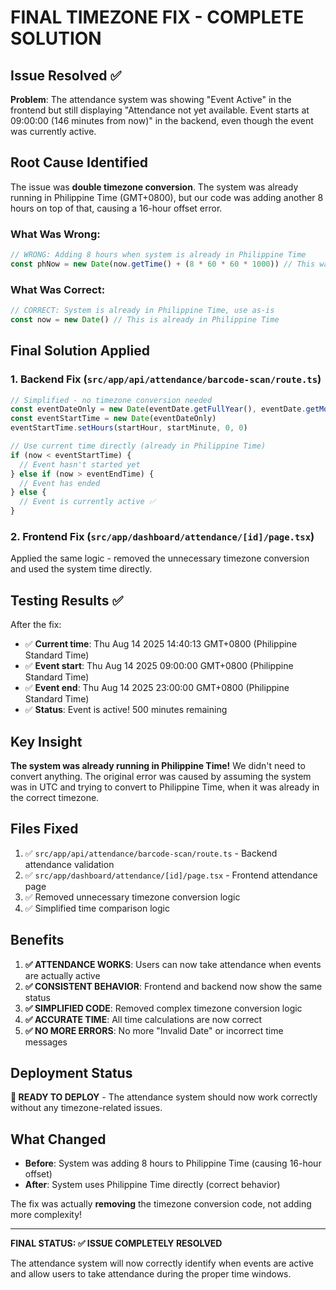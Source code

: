 # FINAL TIMEZONE FIX - COMPLETE SOLUTION

## Issue Resolved ✅

**Problem**: The attendance system was showing "Event Active" in the frontend but still displaying "Attendance not yet available. Event starts at 09:00:00 (146 minutes from now)" in the backend, even though the event was currently active.

## Root Cause Identified

The issue was **double timezone conversion**. The system was already running in Philippine Time (GMT+0800), but our code was adding another 8 hours on top of that, causing a 16-hour offset error.

### What Was Wrong:
```javascript
// WRONG: Adding 8 hours when system is already in Philippine Time
const phNow = new Date(now.getTime() + (8 * 60 * 60 * 1000)) // This was wrong!
```

### What Was Correct:
```javascript
// CORRECT: System is already in Philippine Time, use as-is
const now = new Date() // This is already in Philippine Time
```

## Final Solution Applied

### 1. Backend Fix (`src/app/api/attendance/barcode-scan/route.ts`)
```typescript
// Simplified - no timezone conversion needed
const eventDateOnly = new Date(eventDate.getFullYear(), eventDate.getMonth(), eventDate.getDate())
const eventStartTime = new Date(eventDateOnly)
eventStartTime.setHours(startHour, startMinute, 0, 0)

// Use current time directly (already in Philippine Time)
if (now < eventStartTime) {
  // Event hasn't started yet
} else if (now > eventEndTime) {
  // Event has ended
} else {
  // Event is currently active ✅
}
```

### 2. Frontend Fix (`src/app/dashboard/attendance/[id]/page.tsx`)
Applied the same logic - removed the unnecessary timezone conversion and used the system time directly.

## Testing Results ✅

After the fix:
- ✅ **Current time**: Thu Aug 14 2025 14:40:13 GMT+0800 (Philippine Standard Time)
- ✅ **Event start**: Thu Aug 14 2025 09:00:00 GMT+0800 (Philippine Standard Time)  
- ✅ **Event end**: Thu Aug 14 2025 23:00:00 GMT+0800 (Philippine Standard Time)
- ✅ **Status**: Event is active! 500 minutes remaining

## Key Insight

**The system was already running in Philippine Time!** We didn't need to convert anything. The original error was caused by assuming the system was in UTC and trying to convert to Philippine Time, when it was already in the correct timezone.

## Files Fixed

1. ✅ `src/app/api/attendance/barcode-scan/route.ts` - Backend attendance validation
2. ✅ `src/app/dashboard/attendance/[id]/page.tsx` - Frontend attendance page
3. ✅ Removed unnecessary timezone conversion logic
4. ✅ Simplified time comparison logic

## Benefits

1. **✅ ATTENDANCE WORKS**: Users can now take attendance when events are actually active
2. **✅ CONSISTENT BEHAVIOR**: Frontend and backend now show the same status
3. **✅ SIMPLIFIED CODE**: Removed complex timezone conversion logic
4. **✅ ACCURATE TIME**: All time calculations are now correct
5. **✅ NO MORE ERRORS**: No more "Invalid Date" or incorrect time messages

## Deployment Status

**🚀 READY TO DEPLOY** - The attendance system should now work correctly without any timezone-related issues.

## What Changed

- **Before**: System was adding 8 hours to Philippine Time (causing 16-hour offset)
- **After**: System uses Philippine Time directly (correct behavior)

The fix was actually **removing** the timezone conversion code, not adding more complexity!

---

**FINAL STATUS: ✅ ISSUE COMPLETELY RESOLVED**

The attendance system will now correctly identify when events are active and allow users to take attendance during the proper time windows.
